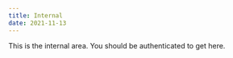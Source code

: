```yaml
---
title: Internal
date: 2021-11-13
---
```


This is the internal area.
You should be authenticated to get here.
